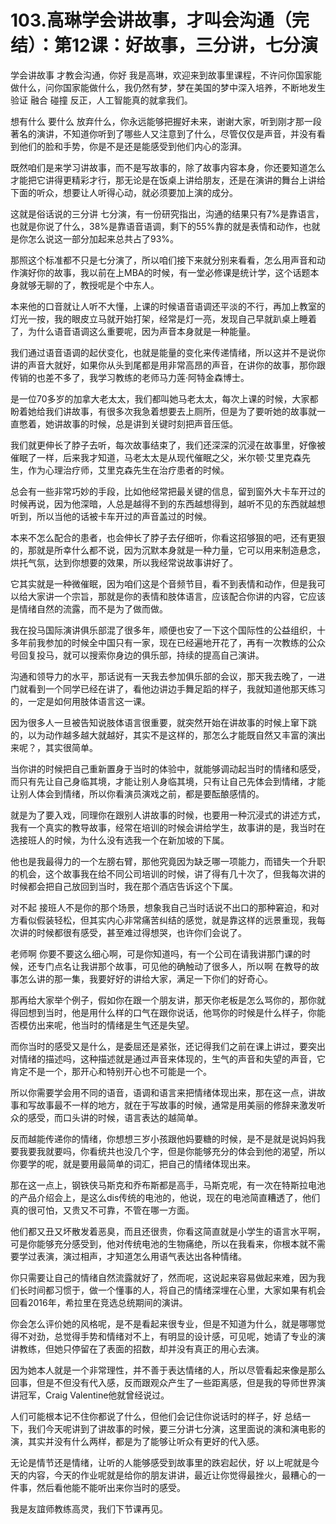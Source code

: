 # 103.高琳学会讲故事，才叫会沟通（完结）：第12课：好故事，三分讲，七分演

学会讲故事 才教会沟通，你好 我是高琳，欢迎来到故事里课程，不许问你国家能做什么，问你国家能做什么，我仍然有梦，梦在美国的梦中深入培养，不断地发生验证 融合 碰撞 反正，人工智能真的就拿我们。

想有什么 要什么 放弃什么，你永远能够把握好未来，谢谢大家，听到刚才那一段著名的演讲，不知道你听到了哪些人又注意到了什么，尽管仅仅是声音，并没有看到他们的脸和手势，你是不是还是能感受到他们内心的澎湃。

既然咱们是来学习讲故事，而不是写故事的，除了故事内容本身，你还要知道怎么才能把它讲得更精彩才行，那无论是在饭桌上讲给朋友，还是在演讲的舞台上讲给下面的听众，想要让人听得心动，就必须要加上演的成分。

这就是俗话说的三分讲 七分演，有一份研究指出，沟通的结果只有7%是靠语言，也就是你说了什么，38%是靠语音语调，剩下的55%靠的就是表情和动作，也就是你怎么说这一部分加起来总共占了93%。

那照这个标准都不只是七分演了，所以咱们接下来就分别来看看，怎么用声音和动作演好你的故事，我以前在上MBA的时候，有一堂必修课是统计学，这个话题本身就够无聊的了，教授呢是个中东人。

本来他的口音就让人听不大懂，上课的时候语音语调还平淡的不行，再加上教室的灯光一按，我的眼皮立马就开始打架，经常是灯一亮，发现自己早就趴桌上睡着了，为什么语音语调这么重要呢，因为声音本身就是一种能量。

我们通过语音语调的起伏变化，也就是能量的变化来传递情绪，所以这并不是说你讲的声音大就好，如果你从头到尾都是用非常高昂的声音，在讲你的故事，那你跟传销的也差不多了，我学习教练的老师马力莲·阿特金森博士。

是一位70多岁的加拿大老太太，我们都叫她马老太太，每次上课的时候，大家都盼着她给我们讲故事，有很多次我急着想要去上厕所，但是为了要听她的故事就一直憋着，她讲故事的时候，总是讲到关键时刻把声音压低。

我们就更伸长了脖子去听，每次故事结束了，我们还深深的沉浸在故事里，好像被催眠了一样，后来我才知道，马老太太是从现代催眠之父，米尔顿·艾里克森先生，作为心理治疗师，艾里克森先生在治疗患者的时候。

总会有一些非常巧妙的手段，比如他经常把最关键的信息，留到窗外大卡车开过的时候再说，因为他深暗，人总是越得不到的东西越想得到，越听不见的东西就越想听到，所以当他的话被卡车开过的声音盖过的时候。

本来不怎么配合的患者，也会伸长了脖子去仔细听，你看这招够狠的吧，还有更狠的，那就是所幸什么都不说，因为沉默本身就是一种力量，它可以用来制造悬念，烘托气氛，达到你想要的效果，所以我经常说故事讲好了。

它其实就是一种微催眠，因为咱们这是个音频节目，看不到表情和动作，但是我可以给大家讲一个宗旨，那就是你的表情和肢体语言，应该配合你讲的内容，它应该是情绪自然的流露，而不是为了做而做。

我在投马国际演讲俱乐部混了很多年，顺便也安了一下这个国际性的公益组织，十多年前我参加的时候全中国只有一家，现在已经遍地开花了，再有一次教练的公众号回复投马，就可以搜索你身边的俱乐部，持续的提高自己演讲。

沟通和领导力的水平，那话说有一天我去参加俱乐部的会议，那天我去晚了，一进门就看到一个同学已经在讲了，看他边讲边手舞足蹈的样子，我就知道他那天练习的，一定是如何用肢体语言这一课。

因为很多人一旦被告知说肢体语言很重要，就突然开始在讲故事的时候上窜下跳的，以为动作越多越大就越好，其实不是这样的，那怎么才能既自然又丰富的演出来呢？，其实很简单。

当你讲的时候把自己重新置身于当时的体验中，就能够调动起当时的情绪和感受，而只有先让自己身临其境，才能让别人身临其境，只有让自己先体会到情绪，才能让别人体会到情绪，所以你看演员演戏之前，都是要酝酿感情的。

就是为了要入戏，同理你在跟别人讲故事的时候，也要用一种沉浸式的讲述方式，我有一个真实的教导故事，经常在培训的时候会讲给学生，故事讲的是，我当时在选接班人的时候，为什么没有选我一个在新加坡的下属。

他也是我最得力的一个左膀右臂，那他究竟因为缺乏哪一项能力，而错失一个升职的机会，这个故事我在给不同公司培训的时候，讲了得有几十次了，但我每次讲的时候都会把自己放回到当时，我在那个酒店告诉这个下属。

对不起 接班人不是你的那个场景，想象我自己当时话说不出口的那种窘迫，和对方看似假装轻松，但其实内心非常痛苦纠结的感觉，就是靠这样的远景重现，我每次讲的时候都很有感受，甚至难过得想哭，也许你们会说了。

老师啊 你要不要这么细心啊，可是你知道吗，有一个公司在请我讲那门课的时候，还专门点名让我讲那个故事，可见他的确触动了很多人，所以啊 在教导的故事怎么讲的那一集，我要好好的讲给大家，满足一下你们的好奇心。

那再给大家举个例子，假如你在跟一个朋友讲，那天你老板是怎么骂你的，那你就得回想到当时，他是用什么样的口气在跟你说话，他骂你的时候是什么样子，你能否模仿出来呢，他当时的情绪是生气还是失望。

而你当时的感受又是什么，是委屈还是紧张，还记得我们之前在课上讲过，要突出对情绪的描述吗，这种描述就是通过声音来体现的，生气的声音和失望的声音，它肯定不是一个，那开心和特别开心也不可能是一个。

所以你需要学会用不同的语音，语调和语言来把情绪体现出来，那在这一点，讲故事和写故事最不一样的地方，就在于写故事的时候，通常是用美丽的修辞来激发听众的感受，而口头讲的时候，语言表达的越简单。

反而越能传递你的情绪，你想想三岁小孩跟他妈要糖的时候，是不是就是说妈妈我要我要我就要吗，你看统共也没几个字，但是你能够充分的体会到他的渴望，所以你要学的呢，就是要用最简单的词汇，把自己的情绪体现出来。

那在这一点上，钢铁侠马斯克和乔布斯都是高手，马斯克呢，有一次在特斯拉电池的产品介绍会上，是这么dis传统的电池的，他说，现在的电池简直糟透了，他们真的很可怕，又贵又不可靠，不管在哪一方面。

他们都又丑又坏散发着恶臭，而且还很贵，你看这简直就是小学生的语言水平啊，可是你能够充分感受到，他对传统电池的生物痛绝，所以在我看来，你根本就不需要学过表演，演过相声，才知道怎么用语气表达出各种情绪。

你只需要让自己的情绪自然流露就好了，然而呢，这说起来容易做起来难，因为我们长时间都习惯于，做一个懂事的人，将自己的情绪深埋在心里，大家如果有机会回看2016年，希拉里在竞选总统期间的演讲。

你会怎么评价她的风格呢，是不是看起来很专业，但是不知道为什么，就是哪哪觉得不对劲，总觉得手势和情绪对不上，有明显的设计感，可见呢，她请了专业的演讲教练，但她只停留在了表面的招数，却并没有真正的用心去演。

因为她本人就是一个非常理性，并不善于表达情绪的人，所以尽管看起来像是那么回事，但是不但没有代入感，反而跟观众产生了一些距离感，但是我的导师世界演讲冠军，Craig Valentine他就曾经说过。

人们可能根本记不住你都说了什么，但他们会记住你说话时的样子，好 总结一下，我们今天呢讲到了讲故事的时候，要三分讲七分演，这里面说的演和演电影的演，其实并没有什么两样，都是为了能够让听众有更好的代入感。

无论是情节还是情绪，让听的人能够感受到故事里的跌宕起伏，好 以上呢就是今天的内容，今天的作业呢就是给你的朋友讲讲，最近让你觉得最挫火，最糟心的一件事，然后看他能不能听出来你当时的感受。

我是友誼师教练高灵，我们下节课再见。